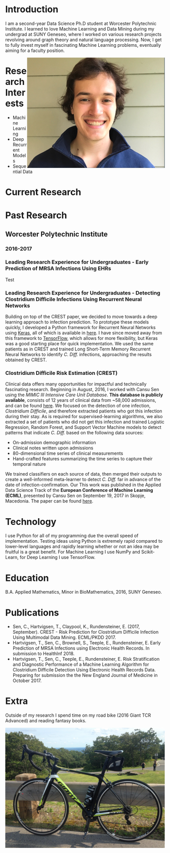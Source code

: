 # Introduction

I am a second-year Data Science Ph.D student at Worcester Polytechnic Institute. I learned to love Machine Learning and Data Mining during my undergrad at SUNY Geneseo, where I worked on various research projects revolving around graph theory and natural language processing. Now, I get to fully invest myself in fascinating Machine Learning problems, eventually aiming for a faculty position. 

<img style="float: right;" src="/profile.png">

# Research Interests

- Machine Learning
- Deep Recurrent Models
- Sequential Data

# Current Research

# Past Research
## Worcester Polytechnic Institute
### 2016-2017

### Leading Research Experience for Undergraduates - Early Prediction of MRSA Infections Using EHRs

Test

### Leading Research Experience for Undergraduates - Detecting Clostridium Difficile Infections Using Recurrent Neural Networks

Building on top of the CREST paper, we decided to move towards a deep learning approach to infection prediction. To prototype these models quickly, I developed a Python framework for Recurrent Neural Networks using [Keras](https://keras.io/), all of which is available in [here](https://github.com/Thartvigsen/Keras-LSTM-Experimental-Framework). I have since moved away from this framework to [TensorFlow](https://www.tensorflow.org/), which allows for more flexibility, but Keras was a good starting place for quick implementation. We used the same patients as in CREST and trained Long Short-Term Memory Recurrent Neural Networks to identify *C. Diff.* infections, approaching the results obtained by CREST.

### Clostridium Difficile Risk Estimation (CREST)
Clinical data offers many opportunities for impactful and technically fascinating research. Beginning in August, 2016, I worked with Cansu Sen using the *MIMIC III Intensive Care Unit Database*. **This database is publicly available**, consists of 12 years of clinical data from ~58,000 admissions, and can be found [here](https://mimic.physionet.org/). We focused on the detection of one infection, *Clostridium Difficile*, and therefore extracted patients who got this infection during their stay. As is required for supervised-learning algorithms, we also extracted a set of patients who did not get this infection and trained Logistic Regression, Random Forest, and Support Vector Machine models to detect patterns that indicate *C. Diff.* based on the following data sources:

- On-admission demographic information
- Clinical notes written upon admissions
- 80-dimensional time series of clinical measurements
- Hand-crafted features summarizing the time series to capture their temporal nature

We trained classifiers on each source of data, then merged their outputs to create a well-informed meta-learner to detect *C. Diff.* far in advance of the date of infection-confirmation. Our 
This work was published in the Applied Data Science Track of the **European Conference of Machine Learning (ECML)**, presented by Cansu Sen on September 19, 2017 in Skopje, Macedonia. The paper can be found [here](http://ecmlpkdd2017.ijs.si/papers/paperID487.pdf).

# Technology

I use Python for all of my programming due the overall speed of implementation. Testing ideas using Python is extremely rapid compared to lower-level languages and rapidly learning whether or not an idea may be fruitful is a great benefit. For Machine Learning I use NumPy and Scikit-Learn, for Deep Learning I use TensorFlow.

# Education

B.A. Applied Mathematics, Minor in BioMathematics, 2016, SUNY Geneseo.

# Publications

- Sen, C., Hartvigsen, T., Claypool, K., Rundensteiner, E. (2017, September). CREST - Risk Prediction for Clostridium Difficile Infection Using Multimodal Data Mining. ECML/PKDD 2017.
- Hartvigsen, T., Sen, C., Brownell, S., Teeple, E., Rundensteiner, E. Early Prediction of MRSA Infections using Electronic Health Records. In submission to HealthInf 2018.
- Hartvigsen, T., Sen, C., Teeple, E., Rundensteiner, E. Risk Stratification and Diagnostic Performance of a Machine Learning Algorithm for Clostridium Difficile Detection Using Electronic Health Records Data. Preparing for submission the the New England Journal of Medicine in October 2017.

# Extra
Outside of my research I spend time on my road bike (2016 Giant TCR Advanced) and reading fantasy books.

![Image of My Bike](/bike.jpg)
